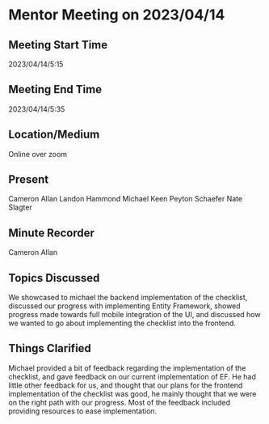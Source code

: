 # Mentor Meeting on 2023/04/14

## Meeting Start Time 

2023/04/14/5:15

## Meeting End Time

2023/04/14/5:35

## Location/Medium

Online over zoom

## Present

Cameron Allan
Landon Hammond
Michael Keen
Peyton Schaefer
Nate Slagter

## Minute Recorder

Cameron Allan

## Topics Discussed

We showcased to michael the backend implementation of the checklist, discussed our progress with implementing Entity Framework, showed progress made towards full mobile integration of the UI, and discussed how we wanted to go about implementing the checklist into the frontend.

## Things Clarified

Michael provided a bit of feedback regarding the implementation of the checklist, and gave feedback on our current implementation of EF. He had little other feedback for us, and thought that our plans for the frontend implementation of the checklist was good, he mainly thought that we were on the right path with our progress. Most of the feedback included providing resources to ease implementation.
